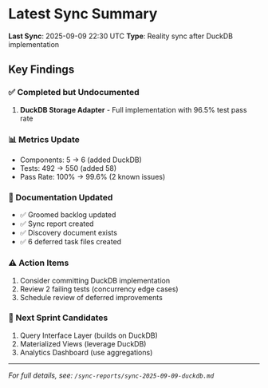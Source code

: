 # Latest Sync Summary

**Last Sync**: 2025-09-09 22:30 UTC
**Type**: Reality sync after DuckDB implementation

## Key Findings

### ✅ Completed but Undocumented
1. **DuckDB Storage Adapter** - Full implementation with 96.5% test pass rate

### 📊 Metrics Update
- Components: 5 → 6 (added DuckDB)
- Tests: 492 → 550 (added 58)
- Pass Rate: 100% → 99.6% (2 known issues)

### 📝 Documentation Updated
- ✅ Groomed backlog updated
- ✅ Sync report created
- ✅ Discovery document exists
- ✅ 6 deferred task files created

### ⚠️ Action Items
1. Consider committing DuckDB implementation
2. Review 2 failing tests (concurrency edge cases)
3. Schedule review of deferred improvements

### 🎯 Next Sprint Candidates
1. Query Interface Layer (builds on DuckDB)
2. Materialized Views (leverage DuckDB)
3. Analytics Dashboard (use aggregations)

---
*For full details, see: `/sync-reports/sync-2025-09-09-duckdb.md`*